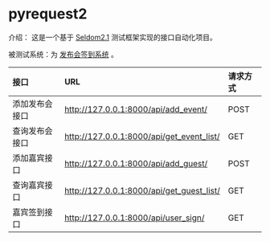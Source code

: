 # pyrequest2

介绍： 这是一个基于 [Seldom2.1](https://github.com/SeldomQA/seldom) 测试框架实现的接口自动化项目。


被测试系统：为 [发布会签到系统](https://github.com/defnngj/guest3) 。

|接口| URL | 请求方式|
|:---|:---|:---|
|添加发布会接口 | http://127.0.0.1:8000/api/add_event/ | POST |
|查询发布会接口 | http://127.0.0.1:8000/api/get_event_list/ | GET |
|添加嘉宾接口 | http://127.0.0.1:8000/api/add_guest/ | POST |
|查询嘉宾接口 | http://127.0.0.1:8000/api/get_guest_list/ | GET |
|嘉宾签到接口 | http://127.0.0.1:8000/api/user_sign/ | GET |

